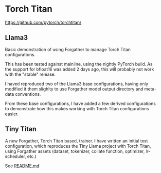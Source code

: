 # Torch Titan

https://github.com/pytorch/torchtitan/


## Llama3

Basic demonstration of using Forgather to manage Torch Titan configurations.

This has been tested against mainline, using the nightly PyTorch build. As the support for bfloat16 was added 2 days ago, this will probably not work with the "stable" release.

I haved reproduced two of the Llama3 base configurations, having only modified it them slighlty to use Forgather model output directory and meta-data conventions.

From these base configurations, I have added a few derived configurations to demonstrate how this makes working with Torch Titan configurations easier.

## Tiny Titan

A new Forgather, Torch Titan based, trainer. I have written an initial test configuration, which reproduces the Tiny Llama project with Torch Titan, using Forgather assets (dataset, tokenizer, collate function, optimizer, lr-scheduler, etc.)

See [README.md](./tiny_titan/README.md)